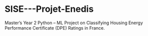 # SISE---Projet-Enedis
Master’s Year 2 Python – ML Project on Classifying Housing Energy Performance Certificate (DPE) Ratings in France.
